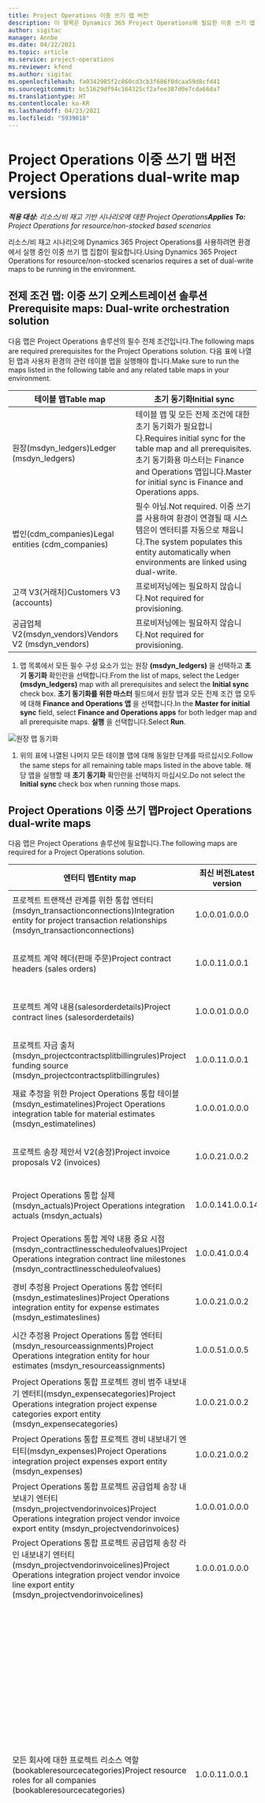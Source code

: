 ```yaml
---
title: Project Operations 이중 쓰기 맵 버전
description: 이 항목은 Dynamics 365 Project Operations에 필요한 이중 쓰기 맵 목록을 제공합니다.
author: sigitac
manager: Annbe
ms.date: 04/22/2021
ms.topic: article
ms.service: project-operations
ms.reviewer: kfend
ms.author: sigitac
ms.openlocfilehash: fa0342985f2c860cd3cb3f686f0dcaa59d8cfd41
ms.sourcegitcommit: bc51629df94c164325cf2afee387d0e7cda66da7
ms.translationtype: HT
ms.contentlocale: ko-KR
ms.lasthandoff: 04/23/2021
ms.locfileid: "5939010"
---
```

# <a name="project-operations-dual-write-map-versions"></a><span data-ttu-id="81f48-103">Project Operations 이중 쓰기 맵 버전</span><span class="sxs-lookup"><span data-stu-id="81f48-103">Project Operations dual-write map versions</span></span>

<span data-ttu-id="81f48-104">_**적용 대상:** 리소스/비 재고 기반 시나리오에 대한 Project Operations_</span><span class="sxs-lookup"><span data-stu-id="81f48-104">_**Applies To:** Project Operations for resource/non-stocked based scenarios_</span></span>

<span data-ttu-id="81f48-105">리소스/비 재고 시나리오에 Dynamics 365 Project Operations를 사용하려면 환경에서 실행 중인 이중 쓰기 맵 집합이 필요합니다.</span><span class="sxs-lookup"><span data-stu-id="81f48-105">Using Dynamics 365 Project Operations for resource/non-stocked scenarios requires a set of dual-write maps to be running in the environment.</span></span> 

## <a name="prerequisite-maps-dual-write-orchestration-solution"></a><span data-ttu-id="81f48-106">전제 조건 맵: 이중 쓰기 오케스트레이션 솔루션</span><span class="sxs-lookup"><span data-stu-id="81f48-106">Prerequisite maps: Dual-write orchestration solution</span></span>

<span data-ttu-id="81f48-107">다음 맵은 Project Operations 솔루션의 필수 전제 조건입니다.</span><span class="sxs-lookup"><span data-stu-id="81f48-107">The following maps are required prerequisites for the Project Operations solution.</span></span> <span data-ttu-id="81f48-108">다음 표에 나열된 맵과 사용자 환경의 관련 테이블 맵을 실행해야 합니다.</span><span class="sxs-lookup"><span data-stu-id="81f48-108">Make sure to run the maps listed in the following table and any related table maps in your environment.</span></span>

| <span data-ttu-id="81f48-109">테이블 맵</span><span class="sxs-lookup"><span data-stu-id="81f48-109">Table map</span></span> | <span data-ttu-id="81f48-110">초기 동기화</span><span class="sxs-lookup"><span data-stu-id="81f48-110">Initial sync</span></span> |
| --- | --- |
| <span data-ttu-id="81f48-111">원장(msdyn_ledgers)</span><span class="sxs-lookup"><span data-stu-id="81f48-111">Ledger (msdyn_ledgers)</span></span> | <span data-ttu-id="81f48-112">테이블 맵 및 모든 전제 조건에 대한 초기 동기화가 필요합니다.</span><span class="sxs-lookup"><span data-stu-id="81f48-112">Requires initial sync for the table map and all prerequisites.</span></span> <span data-ttu-id="81f48-113">초기 동기화용 마스터는 Finance and Operations 앱입니다.</span><span class="sxs-lookup"><span data-stu-id="81f48-113">Master for initial sync is Finance and Operations apps.</span></span> |
| <span data-ttu-id="81f48-114">법인(cdm_companies)</span><span class="sxs-lookup"><span data-stu-id="81f48-114">Legal entities (cdm_companies)</span></span> | <span data-ttu-id="81f48-115">필수 아님.</span><span class="sxs-lookup"><span data-stu-id="81f48-115">Not required.</span></span> <span data-ttu-id="81f48-116">이중 쓰기를 사용하여 환경이 연결될 때 시스템은이 엔터티를 자동으로 채웁니다.</span><span class="sxs-lookup"><span data-stu-id="81f48-116">The system populates this entity automatically when environments are linked using dual-write.</span></span> |
| <span data-ttu-id="81f48-117">고객 V3(거래처)</span><span class="sxs-lookup"><span data-stu-id="81f48-117">Customers V3 (accounts)</span></span> | <span data-ttu-id="81f48-118">프로비저닝에는 필요하지 않습니다.</span><span class="sxs-lookup"><span data-stu-id="81f48-118">Not required for provisioning.</span></span> |
| <span data-ttu-id="81f48-119">공급업체 V2(msdyn_vendors)</span><span class="sxs-lookup"><span data-stu-id="81f48-119">Vendors V2 (msdyn_vendors)</span></span> | <span data-ttu-id="81f48-120">프로비저닝에는 필요하지 않습니다.</span><span class="sxs-lookup"><span data-stu-id="81f48-120">Not required for provisioning.</span></span> |

1. <span data-ttu-id="81f48-121">맵 목록에서 모든 필수 구성 요소가 있는 원장 **(msdyn\_ledgers)** 을 선택하고 **초기 동기화** 확인란을 선택합니다.</span><span class="sxs-lookup"><span data-stu-id="81f48-121">From the list of maps, select the Ledger **(msdyn\_ledgers)** map with all prerequisites and select the **Initial sync** check box.</span></span> <span data-ttu-id="81f48-122">**초기 동기화를 위한 마스터** 필드에서 원장 맵과 모든 전제 조건 맵 모두에 대해 **Finance and Operations 앱** 을 선택합니다.</span><span class="sxs-lookup"><span data-stu-id="81f48-122">In the **Master for initial sync** field, select **Finance and Operations apps** for both ledger map and all prerequisite maps.</span></span> <span data-ttu-id="81f48-123">**실행** 을 선택합니다.</span><span class="sxs-lookup"><span data-stu-id="81f48-123">Select **Run**.</span></span>

![원장 맵 동기화](media/DW6.png)

1. <span data-ttu-id="81f48-125">위의 표에 나열된 나머지 모든 테이블 맵에 대해 동일한 단계를 따르십시오.</span><span class="sxs-lookup"><span data-stu-id="81f48-125">Follow the same steps for all remaining table maps listed in the above table.</span></span> <span data-ttu-id="81f48-126">해당 맵을 실행할 때 **초기 동기화** 확인란을 선택하지 마십시오.</span><span class="sxs-lookup"><span data-stu-id="81f48-126">Do not select the **Initial sync** check box when running those maps.</span></span>

## <a name="project-operations-dual-write-maps"></a><span data-ttu-id="81f48-127">Project Operations 이중 쓰기 맵</span><span class="sxs-lookup"><span data-stu-id="81f48-127">Project Operations dual-write maps</span></span>

<span data-ttu-id="81f48-128">다음 맵은 Project Operations 솔루션에 필요합니다.</span><span class="sxs-lookup"><span data-stu-id="81f48-128">The following maps are required for a Project Operations solution.</span></span>

| <span data-ttu-id="81f48-129">**엔터티 맵**</span><span class="sxs-lookup"><span data-stu-id="81f48-129">**Entity map**</span></span> | <span data-ttu-id="81f48-130">**최신 버전**</span><span class="sxs-lookup"><span data-stu-id="81f48-130">**Latest version**</span></span> | <span data-ttu-id="81f48-131">**초기 동기화**</span><span class="sxs-lookup"><span data-stu-id="81f48-131">**Initial sync**</span></span> |
| --- | --- | --- |
| <span data-ttu-id="81f48-132">프로젝트 트랜잭션 관계를 위한 통합 엔터티(msdyn\_transactionconnections)</span><span class="sxs-lookup"><span data-stu-id="81f48-132">Integration entity for project transaction relationships (msdyn\_transactionconnections)</span></span> | <span data-ttu-id="81f48-133">1.0.0.0</span><span class="sxs-lookup"><span data-stu-id="81f48-133">1.0.0.0</span></span> | <span data-ttu-id="81f48-134">프로비저닝에는 필요하지 않습니다.</span><span class="sxs-lookup"><span data-stu-id="81f48-134">Not required for provisioning.</span></span> |
| <span data-ttu-id="81f48-135">프로젝트 계약 헤더(판매 주문)</span><span class="sxs-lookup"><span data-stu-id="81f48-135">Project contract headers (sales orders)</span></span> | <span data-ttu-id="81f48-136">1.0.0.1</span><span class="sxs-lookup"><span data-stu-id="81f48-136">1.0.0.1</span></span> | <span data-ttu-id="81f48-137">프로비저닝에는 필요하지 않습니다.</span><span class="sxs-lookup"><span data-stu-id="81f48-137">Not required for provisioning.</span></span> |
| <span data-ttu-id="81f48-138">프로젝트 계약 내용(salesorderdetails)</span><span class="sxs-lookup"><span data-stu-id="81f48-138">Project contract lines (salesorderdetails)</span></span> | <span data-ttu-id="81f48-139">1.0.0.0</span><span class="sxs-lookup"><span data-stu-id="81f48-139">1.0.0.0</span></span> | <span data-ttu-id="81f48-140">프로비저닝에는 필요하지 않습니다.</span><span class="sxs-lookup"><span data-stu-id="81f48-140">Not required for provisioning.</span></span> |
| <span data-ttu-id="81f48-141">프로젝트 자금 출처(msdyn_projectcontractsplitbillingrules)</span><span class="sxs-lookup"><span data-stu-id="81f48-141">Project funding source (msdyn_projectcontractsplitbillingrules)</span></span> | <span data-ttu-id="81f48-142">1.0.0.1</span><span class="sxs-lookup"><span data-stu-id="81f48-142">1.0.0.1</span></span> | <span data-ttu-id="81f48-143">프로비저닝에는 필요하지 않습니다.</span><span class="sxs-lookup"><span data-stu-id="81f48-143">Not required for provisioning.</span></span> |
| <span data-ttu-id="81f48-144">재료 추정을 위한 Project Operations 통합 테이블(msdyn\_estimatelines)</span><span class="sxs-lookup"><span data-stu-id="81f48-144">Project Operations integration table for material estimates (msdyn\_estimatelines)</span></span> | <span data-ttu-id="81f48-145">1.0.0.0</span><span class="sxs-lookup"><span data-stu-id="81f48-145">1.0.0.0</span></span> | <span data-ttu-id="81f48-146">프로비저닝에는 필요하지 않습니다.</span><span class="sxs-lookup"><span data-stu-id="81f48-146">Not required for provisioning.</span></span> |
| <span data-ttu-id="81f48-147">프로젝트 송장 제안서 V2(송장)</span><span class="sxs-lookup"><span data-stu-id="81f48-147">Project invoice proposals V2 (invoices)</span></span> | <span data-ttu-id="81f48-148">1.0.0.2</span><span class="sxs-lookup"><span data-stu-id="81f48-148">1.0.0.2</span></span> | <span data-ttu-id="81f48-149">프로비저닝에는 필요하지 않습니다.</span><span class="sxs-lookup"><span data-stu-id="81f48-149">Not required for provisioning.</span></span> |
| <span data-ttu-id="81f48-150">Project Operations 통합 실제(msdyn_actuals)</span><span class="sxs-lookup"><span data-stu-id="81f48-150">Project Operations integration actuals (msdyn_actuals)</span></span> | <span data-ttu-id="81f48-151">1.0.0.14</span><span class="sxs-lookup"><span data-stu-id="81f48-151">1.0.0.14</span></span> | <span data-ttu-id="81f48-152">프로비저닝에는 필요하지 않습니다.</span><span class="sxs-lookup"><span data-stu-id="81f48-152">Not required for provisioning.</span></span> |
| <span data-ttu-id="81f48-153">Project Operations 통합 계약 내용 중요 시점(msdyn_contractlinesscheduleofvalues)</span><span class="sxs-lookup"><span data-stu-id="81f48-153">Project Operations integration contract line milestones (msdyn_contractlinesscheduleofvalues)</span></span> | <span data-ttu-id="81f48-154">1.0.0.4</span><span class="sxs-lookup"><span data-stu-id="81f48-154">1.0.0.4</span></span> | <span data-ttu-id="81f48-155">프로비저닝에는 필요하지 않습니다.</span><span class="sxs-lookup"><span data-stu-id="81f48-155">Not required for provisioning.</span></span> |
| <span data-ttu-id="81f48-156">경비 추정용 Project Operations 통합 엔터티(msdyn_estimateslines)</span><span class="sxs-lookup"><span data-stu-id="81f48-156">Project Operations integration entity for expense estimates (msdyn_estimateslines)</span></span> | <span data-ttu-id="81f48-157">1.0.0.2</span><span class="sxs-lookup"><span data-stu-id="81f48-157">1.0.0.2</span></span> | <span data-ttu-id="81f48-158">프로비저닝에는 필요하지 않습니다.</span><span class="sxs-lookup"><span data-stu-id="81f48-158">Not required for provisioning.</span></span> |
| <span data-ttu-id="81f48-159">시간 추정용 Project Operations 통합 엔터티(msdyn_resourceassignments)</span><span class="sxs-lookup"><span data-stu-id="81f48-159">Project Operations integration entity for hour estimates (msdyn_resourceassignments)</span></span> | <span data-ttu-id="81f48-160">1.0.0.5</span><span class="sxs-lookup"><span data-stu-id="81f48-160">1.0.0.5</span></span> | <span data-ttu-id="81f48-161">프로비저닝에는 필요하지 않습니다.</span><span class="sxs-lookup"><span data-stu-id="81f48-161">Not required for provisioning.</span></span> |
| <span data-ttu-id="81f48-162">Project Operations 통합 프로젝트 경비 범주 내보내기 엔터티(msdyn_expensecategories)</span><span class="sxs-lookup"><span data-stu-id="81f48-162">Project Operations integration project expense categories export entity (msdyn_expensecategories)</span></span> | <span data-ttu-id="81f48-163">1.0.0.2</span><span class="sxs-lookup"><span data-stu-id="81f48-163">1.0.0.2</span></span> | <span data-ttu-id="81f48-164">프로비저닝에는 필요하지 않습니다.</span><span class="sxs-lookup"><span data-stu-id="81f48-164">Not required for provisioning.</span></span> |
| <span data-ttu-id="81f48-165">Project Operations 통합 프로젝트 경비 내보내기 엔터티(msdyn_expenses)</span><span class="sxs-lookup"><span data-stu-id="81f48-165">Project Operations integration project expenses export entity (msdyn_expenses)</span></span> | <span data-ttu-id="81f48-166">1.0.0.2</span><span class="sxs-lookup"><span data-stu-id="81f48-166">1.0.0.2</span></span> | <span data-ttu-id="81f48-167">프로비저닝에는 필요하지 않습니다.</span><span class="sxs-lookup"><span data-stu-id="81f48-167">Not required for provisioning.</span></span> |
| <span data-ttu-id="81f48-168">Project Operations 통합 프로젝트 공급업체 송장 내보내기 엔터티(msdyn_projectvendorinvoices)</span><span class="sxs-lookup"><span data-stu-id="81f48-168">Project Operations integration project vendor invoice export entity (msdyn_projectvendorinvoices)</span></span> | <span data-ttu-id="81f48-169">1.0.0.0</span><span class="sxs-lookup"><span data-stu-id="81f48-169">1.0.0.0</span></span> | <span data-ttu-id="81f48-170">프로비저닝에는 필요하지 않습니다.</span><span class="sxs-lookup"><span data-stu-id="81f48-170">Not required for provisioning.</span></span> |
| <span data-ttu-id="81f48-171">Project Operations 통합 프로젝트 공급업체 송장 라인 내보내기 엔터티(msdyn_projectvendorinvoicelines)</span><span class="sxs-lookup"><span data-stu-id="81f48-171">Project Operations integration project vendor invoice line export entity (msdyn_projectvendorinvoicelines)</span></span> | <span data-ttu-id="81f48-172">1.0.0.0</span><span class="sxs-lookup"><span data-stu-id="81f48-172">1.0.0.0</span></span> | <span data-ttu-id="81f48-173">프로비저닝에는 필요하지 않습니다.</span><span class="sxs-lookup"><span data-stu-id="81f48-173">Not required for provisioning.</span></span> |
| <span data-ttu-id="81f48-174">모든 회사에 대한 프로젝트 리소스 역할(bookableresourcecategories)</span><span class="sxs-lookup"><span data-stu-id="81f48-174">Project resource roles for all companies (bookableresourcecategories)</span></span> | <span data-ttu-id="81f48-175">1.0.0.1</span><span class="sxs-lookup"><span data-stu-id="81f48-175">1.0.0.1</span></span> | <span data-ttu-id="81f48-176">프로비저닝 중에 Dynamics 365 Dataverse 환경에 채워진 프로젝트 관리자 및 팀 구성원 리소스 역할을 동기화하려면 테이블 맵에 대한 초기 동기화가 필요합니다.</span><span class="sxs-lookup"><span data-stu-id="81f48-176">Requires an initial sync for the table map to synchronize the Project Manager and Team member resource roles that are populated in the Dynamics 365 Dataverse environment during provisioning.</span></span> <span data-ttu-id="81f48-177">Dataverse는 초기 동기화의 주요 소스입니다.</span><span class="sxs-lookup"><span data-stu-id="81f48-177">Dataverse is the main source for the initial synchronization.</span></span> |
| <span data-ttu-id="81f48-178">프로젝트 작업(msdyn_projecttasks)</span><span class="sxs-lookup"><span data-stu-id="81f48-178">Project tasks (msdyn_projecttasks)</span></span> | <span data-ttu-id="81f48-179">1.0.0.4</span><span class="sxs-lookup"><span data-stu-id="81f48-179">1.0.0.4</span></span> | <span data-ttu-id="81f48-180">프로비저닝에는 필요하지 않습니다.</span><span class="sxs-lookup"><span data-stu-id="81f48-180">Not required for provisioning.</span></span> |
| <span data-ttu-id="81f48-181">프로젝트 트랜잭션 범주(msdyn_transactioncategories)</span><span class="sxs-lookup"><span data-stu-id="81f48-181">Project transaction categories (msdyn_transactioncategories)</span></span> | <span data-ttu-id="81f48-182">1.0.0.0</span><span class="sxs-lookup"><span data-stu-id="81f48-182">1.0.0.0</span></span> | <span data-ttu-id="81f48-183">프로비저닝에는 필요하지 않습니다.</span><span class="sxs-lookup"><span data-stu-id="81f48-183">Not required for provisioning.</span></span> |
| <span data-ttu-id="81f48-184">프로젝트 V2(msdyn_projects)</span><span class="sxs-lookup"><span data-stu-id="81f48-184">Projects V2 (msdyn_projects)</span></span> | <span data-ttu-id="81f48-185">1.0.0.1</span><span class="sxs-lookup"><span data-stu-id="81f48-185">1.0.0.1</span></span> | <span data-ttu-id="81f48-186">프로비저닝에는 필요하지 않습니다.</span><span class="sxs-lookup"><span data-stu-id="81f48-186">Not required for provisioning.</span></span> |

<span data-ttu-id="81f48-187">나열된 맵을 실행하려면 다음 단계를 완료하십시오.</span><span class="sxs-lookup"><span data-stu-id="81f48-187">Complete the following steps to run the listed maps.</span></span>

1. <span data-ttu-id="81f48-188">이 맵에는 초기 동기화가 필요하므로 **모든 회사 (bookableresourcecategories)** 테이블 맵에 대한 프로젝트 리소스 역할을 활성화합니다. **초기 동기화 마스터** 필드에서 **Common Data Service** 를 선택합니다.</span><span class="sxs-lookup"><span data-stu-id="81f48-188">Enable the Project resource roles for **all companies (bookableresourcecategories)** table map as this map requires the initial sync. In the **Master for initial sync** field, select **Common data service**.</span></span> 

 ![리소스 역할 테이블 맵 동기화](media/6ResourceInitialSync.jpg)

 <span data-ttu-id="81f48-190">다음 단계로 이동하기 전에 맵 상태가 **실행 중** 이 될 때까지 기다리십시오.</span><span class="sxs-lookup"><span data-stu-id="81f48-190">Wait until the status of the map is **Running** before you move to the next step.</span></span>

2. <span data-ttu-id="81f48-191">나머지 필수 맵을 모두 선택합니다.</span><span class="sxs-lookup"><span data-stu-id="81f48-191">Select all of the remaining required maps.</span></span> <span data-ttu-id="81f48-192">오른쪽 상단의 검색에서 키워드 **프로젝트** 를 사용하여 이중 쓰기 맵 목록에서 필터링할 수 있습니다.</span><span class="sxs-lookup"><span data-stu-id="81f48-192">You can filter them in the dual-write map list using the keyword, **Project** in search in the upper-right corner.</span></span> <span data-ttu-id="81f48-193">모든 맵을 다중 선택하여 실행할 수 있습니다.</span><span class="sxs-lookup"><span data-stu-id="81f48-193">You can multi-select all maps and then run.</span></span> <span data-ttu-id="81f48-194">자세한 내용은 [여러 테이블 맵 관리](/dynamics365/fin-ops-core/dev-itpro/data-entities/dual-write/multiple-entity-maps)를 참조하십시오.</span><span class="sxs-lookup"><span data-stu-id="81f48-194">For more information, see [Manage multiple table maps](/dynamics365/fin-ops-core/dev-itpro/data-entities/dual-write/multiple-entity-maps).</span></span> <span data-ttu-id="81f48-195">관련 엔터티 맵도 활성화하고 실행해야 합니다.</span><span class="sxs-lookup"><span data-stu-id="81f48-195">Make sure to also enable and run related entity maps.</span></span>

### <a name="project-operations-dual-write-map-versions"></a><span data-ttu-id="81f48-196">Project Operations 이중 쓰기 맵 버전</span><span class="sxs-lookup"><span data-stu-id="81f48-196">Project Operations dual-write map versions</span></span>

<span data-ttu-id="81f48-197">항상 환경에서 최신 버전의 맵을 실행하십시오.</span><span class="sxs-lookup"><span data-stu-id="81f48-197">Always run the latest version of the map in your environment.</span></span> <span data-ttu-id="81f48-198">다음 조건 중 하나라도 존재하면 특정 기능이 올바르게 작동하지 않을 수 있습니다.</span><span class="sxs-lookup"><span data-stu-id="81f48-198">Certain features and capabilities might not work correctly if any of the following conditions exist:</span></span>

- <span data-ttu-id="81f48-199">맵이 활성화되지 않았습니다.</span><span class="sxs-lookup"><span data-stu-id="81f48-199">A map isn't activated.</span></span>
- <span data-ttu-id="81f48-200">최신 버전의 맵이 활성화되지 않았습니다.</span><span class="sxs-lookup"><span data-stu-id="81f48-200">The latest version of the map isn't activated.</span></span> 
- <span data-ttu-id="81f48-201">관련 테이블 맵이 활성화되지 않았습니다.</span><span class="sxs-lookup"><span data-stu-id="81f48-201">Related table maps aren't activated.</span></span>

<span data-ttu-id="81f48-202">**이중 쓰기** 페이지의 **버전** 열에서 맵의 활성 버전을 볼 수 있습니다.</span><span class="sxs-lookup"><span data-stu-id="81f48-202">You can view the active version of the map in the **Version** column on the **Dual-write** page.</span></span> <span data-ttu-id="81f48-203">**테이블 맵 버전** 을 선택하고 최신 버전을 선택한 다음 선택한 버전을 저장하여 새 버전의 맵을 활성화할 수 있습니다.</span><span class="sxs-lookup"><span data-stu-id="81f48-203">You can activate a new version of the map by selecting **Table map versions**, selecting the latest version, and then saving the selected version.</span></span> <span data-ttu-id="81f48-204">기본 테이블 맵을 사용자 정의한 경우 변경 사항을 다시 적용해야 합니다.</span><span class="sxs-lookup"><span data-stu-id="81f48-204">If you have customized an out-of-the-box table map, you will need reapply the changes.</span></span> <span data-ttu-id="81f48-205">자세한 내용은 [응용 프로그램 수명 주기 관리](/dynamics365/fin-ops-core/dev-itpro/data-entities/dual-write/app-lifecycle-management)를 참조하십시오.</span><span class="sxs-lookup"><span data-stu-id="81f48-205">For more information, see [Application lifecycle management](/dynamics365/fin-ops-core/dev-itpro/data-entities/dual-write/app-lifecycle-management).</span></span>

